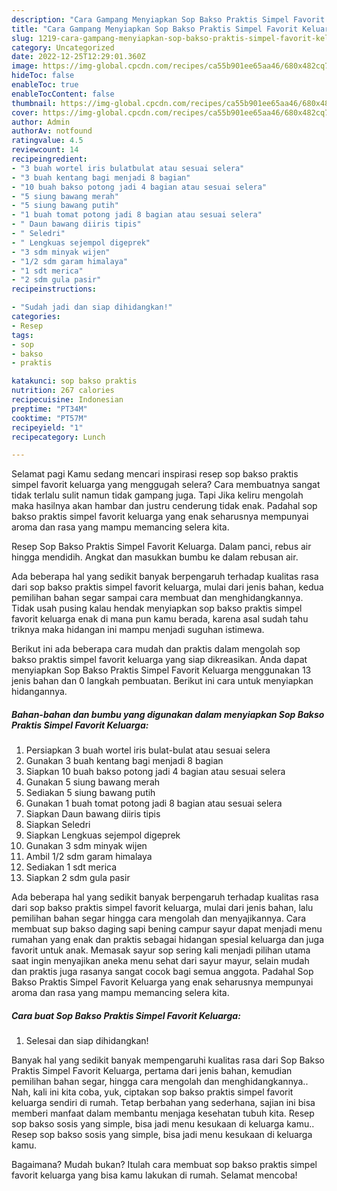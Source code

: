 ```yaml
---
description: "Cara Gampang Menyiapkan Sop Bakso Praktis Simpel Favorit Keluarga yang Menggugah Selera "
title: "Cara Gampang Menyiapkan Sop Bakso Praktis Simpel Favorit Keluarga yang Menggugah Selera "
slug: 1219-cara-gampang-menyiapkan-sop-bakso-praktis-simpel-favorit-keluarga-yang-menggugah-selera
category: Uncategorized
date: 2022-12-25T12:29:01.360Z
image: https://img-global.cpcdn.com/recipes/ca55b901ee65aa46/680x482cq70/sop-bakso-praktis-simpel-favorit-keluarga-foto-resep-utama.jpg
hideToc: false
enableToc: true
enableTocContent: false
thumbnail: https://img-global.cpcdn.com/recipes/ca55b901ee65aa46/680x482cq70/sop-bakso-praktis-simpel-favorit-keluarga-foto-resep-utama.jpg
cover: https://img-global.cpcdn.com/recipes/ca55b901ee65aa46/680x482cq70/sop-bakso-praktis-simpel-favorit-keluarga-foto-resep-utama.jpg
author: Admin
authorAv: notfound
ratingvalue: 4.5
reviewcount: 14
recipeingredient:
- "3 buah wortel iris bulatbulat atau sesuai selera"
- "3 buah kentang bagi menjadi 8 bagian"
- "10 buah bakso potong jadi 4 bagian atau sesuai selera"
- "5 siung bawang merah"
- "5 siung bawang putih"
- "1 buah tomat potong jadi 8 bagian atau sesuai selera"
- " Daun bawang diiris tipis"
- " Seledri"
- " Lengkuas sejempol digeprek"
- "3 sdm minyak wijen"
- "1/2 sdm garam himalaya"
- "1 sdt merica"
- "2 sdm gula pasir"
recipeinstructions:

- "Sudah jadi dan siap dihidangkan!"
categories:
- Resep
tags:
- sop
- bakso
- praktis

katakunci: sop bakso praktis 
nutrition: 267 calories
recipecuisine: Indonesian
preptime: "PT34M"
cooktime: "PT57M"
recipeyield: "1"
recipecategory: Lunch

---
```



Selamat pagi Kamu sedang mencari inspirasi resep sop bakso praktis simpel favorit keluarga yang menggugah selera? Cara membuatnya sangat tidak terlalu sulit namun tidak gampang juga. Tapi Jika keliru mengolah maka hasilnya akan hambar dan justru cenderung tidak enak. Padahal sop bakso praktis simpel favorit keluarga yang enak seharusnya mempunyai aroma dan rasa yang mampu memancing selera kita.


Resep Sop Bakso Praktis Simpel Favorit Keluarga. Dalam panci, rebus air hingga mendidih. Angkat dan masukkan bumbu ke dalam rebusan air.

Ada beberapa hal yang sedikit banyak berpengaruh terhadap kualitas rasa dari sop bakso praktis simpel favorit keluarga, mulai dari jenis bahan, kedua pemilihan bahan segar sampai cara membuat dan menghidangkannya. Tidak usah pusing kalau hendak menyiapkan sop bakso praktis simpel favorit keluarga enak di mana pun kamu berada, karena asal sudah tahu triknya maka hidangan ini mampu menjadi suguhan istimewa.


Berikut ini ada beberapa cara mudah dan praktis dalam mengolah sop bakso praktis simpel favorit keluarga yang siap dikreasikan. Anda dapat menyiapkan Sop Bakso Praktis Simpel Favorit Keluarga menggunakan 13 jenis bahan dan 0 langkah pembuatan. Berikut ini cara untuk menyiapkan hidangannya.

<!--inarticleads1-->

##### Bahan-bahan dan bumbu yang digunakan dalam menyiapkan Sop Bakso Praktis Simpel Favorit Keluarga:

1. Persiapkan 3 buah wortel iris bulat-bulat atau sesuai selera
1. Gunakan 3 buah kentang bagi menjadi 8 bagian
1. Siapkan 10 buah bakso potong jadi 4 bagian atau sesuai selera
1. Gunakan 5 siung bawang merah
1. Sediakan 5 siung bawang putih
1. Gunakan 1 buah tomat potong jadi 8 bagian atau sesuai selera
1. Siapkan  Daun bawang diiris tipis
1. Siapkan  Seledri
1. Siapkan  Lengkuas sejempol digeprek
1. Gunakan 3 sdm minyak wijen
1. Ambil 1/2 sdm garam himalaya
1. Sediakan 1 sdt merica
1. Siapkan 2 sdm gula pasir


Ada beberapa hal yang sedikit banyak berpengaruh terhadap kualitas rasa dari sop bakso praktis simpel favorit keluarga, mulai dari jenis bahan, lalu pemilihan bahan segar hingga cara mengolah dan menyajikannya. Cara membuat sup bakso daging sapi bening campur sayur dapat menjadi menu rumahan yang enak dan praktis sebagai hidangan spesial keluarga dan juga favorit untuk anak. Memasak sayur sop sering kali menjadi pilihan utama saat ingin menyajikan aneka menu sehat dari sayur mayur, selain mudah dan praktis juga rasanya sangat cocok bagi semua anggota. Padahal Sop Bakso Praktis Simpel Favorit Keluarga yang enak seharusnya mempunyai aroma dan rasa yang mampu memancing selera kita. 

<!--inarticleads2-->

##### Cara buat Sop Bakso Praktis Simpel Favorit Keluarga:


1. Selesai dan siap dihidangkan!

Banyak hal yang sedikit banyak mempengaruhi kualitas rasa dari Sop Bakso Praktis Simpel Favorit Keluarga, pertama dari jenis bahan, kemudian pemilihan bahan segar, hingga cara mengolah dan menghidangkannya.. Nah, kali ini kita coba, yuk, ciptakan sop bakso praktis simpel favorit keluarga sendiri di rumah. Tetap berbahan yang sederhana, sajian ini bisa memberi manfaat dalam membantu menjaga kesehatan tubuh kita. Resep sop bakso sosis yang simple, bisa jadi menu kesukaan di keluarga kamu.. Resep sop bakso sosis yang simple, bisa jadi menu kesukaan di keluarga kamu. 

Bagaimana? Mudah bukan? Itulah cara membuat sop bakso praktis simpel favorit keluarga yang bisa kamu lakukan di rumah. Selamat mencoba!
